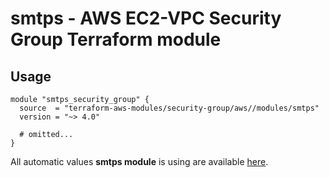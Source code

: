 # smtps - AWS EC2-VPC Security Group Terraform module

## Usage

```hcl
module "smtps_security_group" {
  source  = "terraform-aws-modules/security-group/aws//modules/smtps"
  version = "~> 4.0"

  # omitted...
}
```

All automatic values **smtps module** is using are available [here](https://github.com/terraform-aws-modules/terraform-aws-security-group/blob/master/modules/smtps/auto_values.tf).

<!-- BEGINNING OF PRE-COMMIT-TERRAFORM DOCS HOOK -->
<!-- END OF PRE-COMMIT-TERRAFORM DOCS HOOK -->
